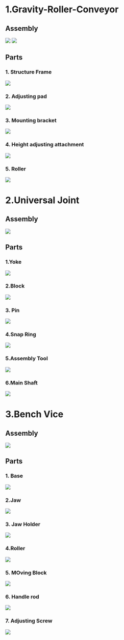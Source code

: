 # 1.Gravity-Roller-Conveyor

## Assembly

<img src="Images/roller conveyor.PNG">
<img src="Images/rc 1.PNG">

## Parts 

### 1. Structure Frame

<img src="Images/structure frame.png">

### 2. Adjusting pad

<img src="Images/adjusting pad.png">

### 3. Mounting bracket

<img src="Images/mounting bracket.png">

### 4. Height adjusting attachment

<img src="Images/Height adjustment.png">

### 5. Roller

<img src="Images/roller.png">



#  2.Universal Joint
## Assembly

<img src="Images/unj.PNG">

## Parts 

### 1.Yoke 

<img src="Images/2024-07-14_15-11.png">

### 2.Block

<img src="Images/2024-07-14_15-12.png">

### 3. Pin

<img src="Images/2024-07-14_15-13.png">

### 4.Snap Ring 

<img src="Images/2024-07-14_15-13_1.png">

### 5.Assembly Tool

<img src="Images/2024-07-14_15-14.png">

### 6.Main Shaft

<img src="Images/2024-07-14_15-15.png">


# 3.Bench Vice

## Assembly

<img src="Images/bench vice.PNG">

## Parts 

### 1. Base

<img src="Images/BENCH VICE BASE.png">

### 2.Jaw

<img src="Images/2024-07-14_15-07.png">

### 3. Jaw Holder

<img src="Images/2024-07-14_15-07_1.png">

### 4.Roller

<img src="Images/2024-07-14_15-08.png">

### 5. MOving Block

<img src="Images/2024-07-14_15-08_1.png">

### 6. Handle rod

<img src="Images/2024-07-14_15-09.png">

### 7. Adjusting Screw

<img src="Images/DJ SCREW.png">

